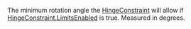 The minimum rotation angle the [HingeConstraint](https://developer.roblox.com/en-us/api-reference/class/HingeConstraint) will allow if [HingeConstraint.LimitsEnabled](https://developer.roblox.com/en-us/api-reference/property/HingeConstraint/LimitsEnabled) is true. Measured in degrees.
